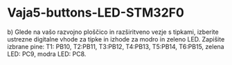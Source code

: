 # Vaja5-buttons-LED-STM32F0


b) Glede na vašo razvojno ploščico in razširitveno vezje s tipkami, izberite ustrezne digitalne vhode za tipke
in izhode za modro in zeleno LED. Zapišite izbrane pine:
T1: PB10, T2:PB11, T3:PB12, T4:PB13, T5:PB14, T6:PB15, zelena LED: PC9, modra LED: PC8.
